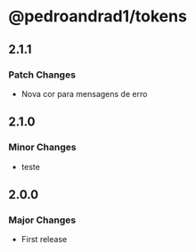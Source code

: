 # @pedroandrad1/tokens

## 2.1.1

### Patch Changes

- Nova cor para mensagens de erro

## 2.1.0

### Minor Changes

- teste

## 2.0.0

### Major Changes

- First release
